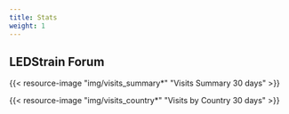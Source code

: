 ```yaml
---
title: Stats
weight: 1
---
```


## LEDStrain Forum

{{< resource-image "img/visits_summary*" "Visits Summary 30 days" >}}

{{< resource-image "img/visits_country*" "Visits by Country 30 days" >}}
